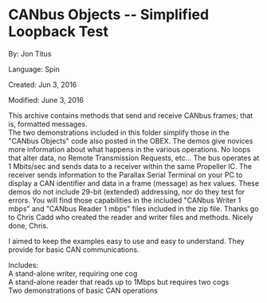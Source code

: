 # CANbus Objects -- Simplified Loopback Test

By: Jon Titus

Language: Spin

Created: Jun 3, 2016

Modified: June 3, 2016

This archive contains methods that send and receive CANbus frames; that is, formatted messages.  
The two demonstrations included in this folder simplify those in the "CANbus Objects" code also posted in the OBEX.  The demos give novices more information about what happens in the various operations. No loops that alter data, no Remote Transmission Requests, etc... The bus operates at 1 Mbits/sec and sends data to a receiver within the same Propeller IC. The receiver sends information to the Parallax Serial Terminal on your PC to display a CAN identifier and data in a frame (message) as hex values. These demos do not include 29-bit (extended) addressing, nor do they test for errors.  You will find those capabilities in the included "CANbus Writer 1 mbps" and "CANbus Reader 1 mbps" files included in the zip file.  Thanks go to Chris Cadd who created the reader and writer files and methods.  Nicely done, Chris.

I aimed to keep the examples easy to use and easy to understand.  They provide for basic CAN communications.

Includes:  
A stand-alone writer, requiring one cog  
A stand-alone reader that reads up to 1Mbps but requires two cogs  
Two demonstrations of basic CAN operations
